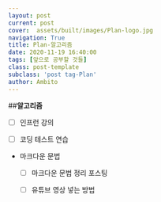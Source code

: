 ```yaml
---
layout: post
current: post
cover:  assets/built/images/Plan-logo.jpg
navigation: True
title: Plan-알고리즘
date: 2020-11-19 16:40:00
tags: [앞으로 공부할 것들]
class: post-template
subclass: 'post tag-Plan'
author: Ambito
---
```


##**알고리즘**
- [ ] 인프런 강의

- [ ] 코딩 테스트 연습  


- 마크다운 문법
    - [ ] 마크다운 문법 정리 포스팅
    - [ ] 유튜브 영상 넣는 방법  

